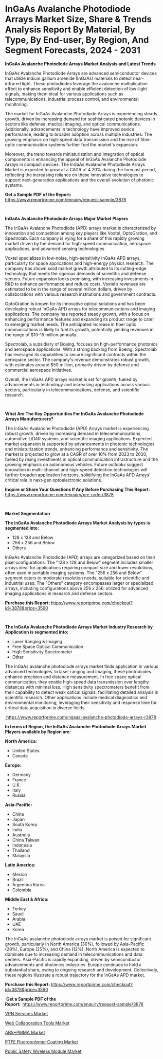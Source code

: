 <p><h1>InGaAs Avalanche Photodiode Arrays Market Size, Share & Trends Analysis Report By Material, By Type, By End-user, By Region, And Segment Forecasts, 2024 - 2031</h1></p><p><strong>InGaAs Avalanche Photodiode Arrays Market Analysis and Latest Trends</strong></p>
<p><p>InGaAs Avalanche Photodiode Arrays are advanced semiconductor devices that utilize indium gallium arsenide (InGaAs) materials to detect near-infrared light. These photodiodes leverage the avalanche multiplication effect to enhance sensitivity and enable efficient detection of low-light signals, making them ideal for various applications such as telecommunications, industrial process control, and environmental monitoring.</p><p>The market for InGaAs Avalanche Photodiode Arrays is experiencing steady growth, driven by increasing demand for sophisticated photonic devices in sectors like defense, medical imaging, and optical communications. Additionally, advancements in technology have improved device performance, leading to broader adoption across multiple industries. The growing emphasis on high-speed data transmission and the rise of fiber-optic communication systems further fuel the market's expansion.</p><p>Moreover, the trend towards miniaturization and integration of optical components is enhancing the appeal of InGaAs Avalanche Photodiode Arrays in compact devices. The InGaAs Avalanche Photodiode Arrays Market is expected to grow at a CAGR of 4.20% during the forecast period, reflecting the increasing reliance on these innovative technologies to support next-generation applications and the overall evolution of photonic systems.</p></p>
<p><strong>Get a Sample PDF of the Report:&nbsp;</strong> <a href="https://www.reportprime.com/enquiry/request-sample/3878">https://www.reportprime.com/enquiry/request-sample/3878</a></p>
<p>&nbsp;</p>
<p><strong>InGaAs Avalanche Photodiode Arrays Major Market Players</strong></p>
<p><p>The InGaAs Avalanche Photodiode (APD) arrays market is characterized by innovation and competition among key players like Voxtel, OptoGration, and Spectrolab. Each company is vying for a share of this rapidly growing market driven by the demand for high-speed communication, aerospace applications, and advanced sensing technologies.</p><p>Voxtel specializes in low-noise, high-sensitivity InGaAs APD arrays, particularly for space applications and high-energy physics research. The company has shown solid market growth attributed to its cutting-edge technology that meets the rigorous demands of scientific and defense sectors. Future expansion looks promising, with increasing investments in R&D to enhance performance and reduce costs. Voxtel’s revenues are estimated to be in the range of several million dollars, driven by collaborations with various research institutions and government contracts.</p><p>OptoGration is known for its innovative optical solutions and has been developing robust InGaAs APD arrays for telecommunications and imaging applications. The company has reported steady growth, with a focus on enhancing performance features and expanding its product range to cater to emerging market needs. The anticipated increase in fiber optic communications is likely to fuel its growth, potentially yielding revenues in the range of $10-15 million annually.</p><p>Spectrolab, a subsidiary of Boeing, focuses on high-performance photonics and aerospace applications. With a strong backing from Boeing, Spectrolab has leveraged its capabilities to secure significant contracts within the aerospace sector. The company's revenue demonstrates robust growth, with estimates around $50 million, primarily driven by defense and commercial aerospace initiatives.</p><p>Overall, the InGaAs APD arrays market is set for growth, fueled by advancements in technology and increasing applications across various sectors, particularly in telecommunications, defense, and scientific research.</p></p>
<p>&nbsp;</p>
<p><strong>What Are The Key Opportunities For InGaAs Avalanche Photodiode Arrays Manufacturers?</strong></p>
<p><p>The InGaAs Avalanche Photodiode (APD) Arrays market is experiencing robust growth, driven by increasing demand in telecommunications, automotive LiDAR systems, and scientific imaging applications. Expected market expansion is supported by advancements in photonic technologies and miniaturization trends, enhancing performance and sensitivity. The market is projected to grow at a CAGR of over 10% from 2023 to 2030, fueled by rising investments in optical communication infrastructure and the growing emphasis on autonomous vehicles. Future outlooks suggest innovation in multi-channel and high-speed detection technologies will further broaden application horizons, solidifying the InGaAs APD Arrays' critical role in next-gen optoelectronic solutions.</p></p>
<p><strong>Inquire or Share Your Questions If Any Before Purchasing This Report:</strong> <a href="https://www.reportprime.com/enquiry/pre-order/3878">https://www.reportprime.com/enquiry/pre-order/3878</a></p>
<p>&nbsp;</p>
<p><strong>Market Segmentation</strong></p>
<p><strong>The InGaAs Avalanche Photodiode Arrays Market Analysis by types is segmented into:</strong></p>
<p><ul><li>128 x 128 and Below</li><li>256 x 256 and Below</li><li>Others</li></ul></p>
<p><p>InGaAs Avalanche Photodiode (APD) arrays are categorized based on their pixel configurations. The "128 x 128 and Below" segment includes smaller arrays ideal for applications requiring compact size and lower resolutions, often used in portable imaging systems. The "256 x 256 and Below" segment caters to moderate resolution needs, suitable for scientific and industrial uses. The "Others" category encompasses larger or specialized arrays, including configurations above 256 x 256, utilized for advanced imaging applications in research and defense sectors.</p></p>
<p><strong>Purchase this Report:&nbsp;</strong><a href="https://www.reportprime.com/checkout?id=3878&price=3590">https://www.reportprime.com/checkout?id=3878&price=3590</a></p>
<p>&nbsp;</p>
<p><strong>The InGaAs Avalanche Photodiode Arrays Market Industry Research by Application is segmented into:</strong></p>
<p><ul><li>Laser Ranging & Imaging</li><li>Free Space Optical Communication</li><li>High Sensitivity Spectrometer</li><li>Other</li></ul></p>
<p><p>The InGaAs avalanche photodiode arrays market finds application in various advanced technologies. In laser ranging and imaging, these photodiodes enhance precision and distance measurement. In free space optical communication, they enable high-speed data transmission over lengthy distances with minimal loss. High sensitivity spectrometers benefit from their capability to detect weak optical signals, facilitating detailed analysis in scientific research. Other applications include medical diagnostics and environmental monitoring, leveraging their sensitivity and response time for critical data acquisition in diverse fields.</p></p>
<p><a href="https://www.reportprime.com/ingaas-avalanche-photodiode-arrays-r3878">&nbsp;https://www.reportprime.com/ingaas-avalanche-photodiode-arrays-r3878</a></p>
<p><strong>In terms of Region, the InGaAs Avalanche Photodiode Arrays Market Players available by Region are:</strong></p>
<p>
    <p> <strong> North America: </strong>
        <ul>
            <li>United States</li>
            <li>Canada</li>
        </ul>
        </p> 
    <p> <strong> Europe: </strong>
        <ul>
            <li>Germany</li>
            <li>France</li>
            <li>U.K.</li>
            <li>Italy</li>
            <li>Russia</li>
        </ul>
        </p> 
    <p> <strong> Asia-Pacific: </strong>
        <ul>
            <li>China</li>
            <li>Japan</li>
            <li>South Korea</li>
            <li>India</li>
            <li>Australia</li>
            <li>China Taiwan</li>
            <li>Indonesia</li>
            <li>Thailand</li>
            <li>Malaysia</li>
        </ul>
        </p> 
    <p> <strong> Latin America: </strong>
        <ul>
            <li>Mexico</li>
            <li>Brazil</li>
            <li>Argentina Korea</li>
            <li>Colombia</li>
        </ul>
        </p> 
    <p> <strong> Middle East & Africa: </strong>
        <ul>
            <li>Turkey</li>
            <li>Saudi</li>
            <li>Arabia</li>
            <li>UAE</li>
            <li>Korea</li>
        </ul>
    </p>
    </p>
<p><p>The InGaAs avalanche photodiode arrays market is poised for significant growth, particularly in North America (30%), followed by Asia-Pacific (28%), Europe (25%), and China (12%). North America is expected to dominate due to increasing demand in telecommunications and data centers. Asia-Pacific is rapidly expanding, driven by semiconductor advancements and photonics industries. Europe continues to hold a substantial share, owing to ongoing research and development. Collectively, these regions illustrate a robust trajectory for the InGaAs APD market.</p></p>
<p><strong>Purchase this Report: </strong><a href="https://www.reportprime.com/checkout?id=3878&price=3590">https://www.reportprime.com/checkout?id=3878&price=3590</a></p>
<p>&nbsp;<strong>Get a Sample PDF of the Report:&nbsp;&nbsp;</strong><a href="https://www.reportprime.com/enquiry/request-sample/3878">https://www.reportprime.com/enquiry/request-sample/3878</a></p>
<p><strong></strong></p>
<p><p><a href="https://www.linkedin.com/pulse/vpn-services-market-research-report-exploring-size-revenue-ndv9e?trackingId=69ACqMWST92RikLASJLB8w%3D%3D">VPN Services Market</a></p><p><a href="https://www.linkedin.com/pulse/global-web-collaboration-tools-market-focus-application-end-use-industry-4u5se?trackingId=tJ7o8QwHRz2k5Ajp%2BoQMxA%3D%3D">Web Collaboration Tools Market</a></p><p><a href="https://issuu.com/reportprime-2/docs/abspmma-market-size-2030.pptx_3e8073af3fe701">ABS+PMMA Market</a></p><p><a href="https://issuu.com/reportprime-2/docs/ptfe-fluoropolymer-coating-market-s_332f3ae9949190">PTFE Fluoropolymer Coating Market</a></p><p><a href="https://github.com/marloy8/Market-Research-Report-List-6/blob/main/public-safety-wireless-module-market.md">Public Safety Wireless Module Market</a></p></p>
